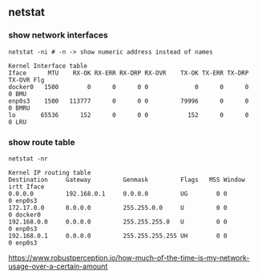 ## netstat

### show network interfaces

```
netstat -ni # -n -> show numeric address instead of names

Kernel Interface table
Iface      MTU    RX-OK RX-ERR RX-DRP RX-OVR    TX-OK TX-ERR TX-DRP TX-OVR Flg
docker0   1500        0      0      0 0             0      0      0      0 BMU
enp0s3    1500   113777      0      0 0         79996      0      0      0 BMRU
lo       65536      152      0      0 0           152      0      0      0 LRU
```

### show route table

```
netstat -nr

Kernel IP routing table
Destination     Gateway         Genmask         Flags   MSS Window  irtt Iface
0.0.0.0         192.168.0.1     0.0.0.0         UG        0 0          0 enp0s3
172.17.0.0      0.0.0.0         255.255.0.0     U         0 0          0 docker0
192.168.0.0     0.0.0.0         255.255.255.0   U         0 0          0 enp0s3
192.168.0.1     0.0.0.0         255.255.255.255 UH        0 0          0 enp0s3
```

https://www.robustperception.io/how-much-of-the-time-is-my-network-usage-over-a-certain-amount
